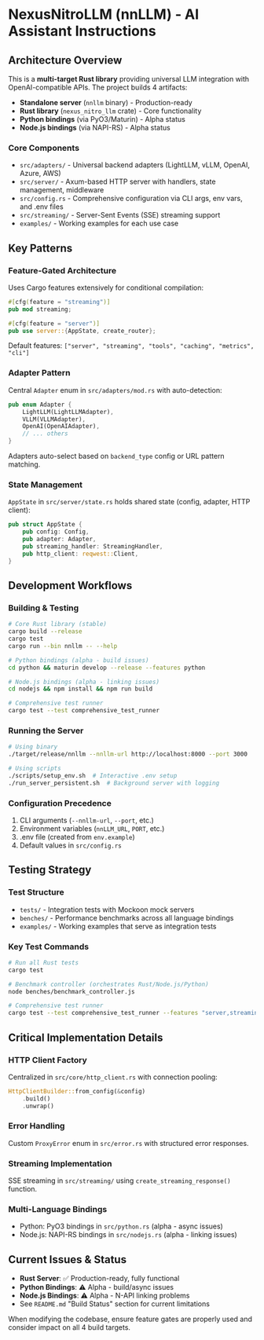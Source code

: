 # NexusNitroLLM (nnLLM) - AI Assistant Instructions

## Architecture Overview

This is a **multi-target Rust library** providing universal LLM integration with OpenAI-compatible APIs. The project builds 4 artifacts:
- **Standalone server** (`nnllm` binary) - Production-ready
- **Rust library** (`nexus_nitro_llm` crate) - Core functionality  
- **Python bindings** (via PyO3/Maturin) - Alpha status
- **Node.js bindings** (via NAPI-RS) - Alpha status

### Core Components

- `src/adapters/` - Universal backend adapters (LightLLM, vLLM, OpenAI, Azure, AWS)
- `src/server/` - Axum-based HTTP server with handlers, state management, middleware
- `src/config.rs` - Comprehensive configuration via CLI args, env vars, and .env files
- `src/streaming/` - Server-Sent Events (SSE) streaming support
- `examples/` - Working examples for each use case

## Key Patterns

### Feature-Gated Architecture
Uses Cargo features extensively for conditional compilation:
```rust
#[cfg(feature = "streaming")]
pub mod streaming;

#[cfg(feature = "server")]
pub use server::{AppState, create_router};
```
Default features: `["server", "streaming", "tools", "caching", "metrics", "cli"]`

### Adapter Pattern
Central `Adapter` enum in `src/adapters/mod.rs` with auto-detection:
```rust
pub enum Adapter {
    LightLLM(LightLLMAdapter),
    VLLM(VLLMAdapter), 
    OpenAI(OpenAIAdapter),
    // ... others
}
```
Adapters auto-select based on `backend_type` config or URL pattern matching.

### State Management
`AppState` in `src/server/state.rs` holds shared state (config, adapter, HTTP client):
```rust
pub struct AppState {
    pub config: Config,
    pub adapter: Adapter,
    pub streaming_handler: StreamingHandler,
    pub http_client: reqwest::Client,
}
```

## Development Workflows

### Building & Testing
```bash
# Core Rust library (stable)
cargo build --release
cargo test
cargo run --bin nnllm -- --help

# Python bindings (alpha - build issues)
cd python && maturin develop --release --features python

# Node.js bindings (alpha - linking issues) 
cd nodejs && npm install && npm run build

# Comprehensive test runner
cargo test --test comprehensive_test_runner
```

### Running the Server
```bash
# Using binary
./target/release/nnllm --nnllm-url http://localhost:8000 --port 3000

# Using scripts
./scripts/setup_env.sh  # Interactive .env setup
./run_server_persistent.sh  # Background server with logging
```

### Configuration Precedence
1. CLI arguments (`--nnllm-url`, `--port`, etc.)
2. Environment variables (`nnLLM_URL`, `PORT`, etc.) 
3. .env file (created from `env.example`)
4. Default values in `src/config.rs`

## Testing Strategy

### Test Structure
- `tests/` - Integration tests with Mockoon mock servers
- `benches/` - Performance benchmarks across all language bindings
- `examples/` - Working examples that serve as integration tests

### Key Test Commands
```bash
# Run all Rust tests
cargo test

# Benchmark controller (orchestrates Rust/Node.js/Python)
node benches/benchmark_controller.js

# Comprehensive test runner
cargo test --test comprehensive_test_runner --features "server,streaming"
```

## Critical Implementation Details

### HTTP Client Factory
Centralized in `src/core/http_client.rs` with connection pooling:
```rust
HttpClientBuilder::from_config(&config)
    .build()
    .unwrap()
```

### Error Handling
Custom `ProxyError` enum in `src/error.rs` with structured error responses.

### Streaming Implementation
SSE streaming in `src/streaming/` using `create_streaming_response()` function.

### Multi-Language Bindings
- Python: PyO3 bindings in `src/python.rs` (alpha - async issues)
- Node.js: NAPI-RS bindings in `src/nodejs.rs` (alpha - linking issues)

## Current Issues & Status

- **Rust Server**: ✅ Production-ready, fully functional
- **Python Bindings**: ⚠️ Alpha - build/async issues  
- **Node.js Bindings**: ⚠️ Alpha - N-API linking problems
- See `README.md` "Build Status" section for current limitations

When modifying the codebase, ensure feature gates are properly used and consider impact on all 4 build targets.